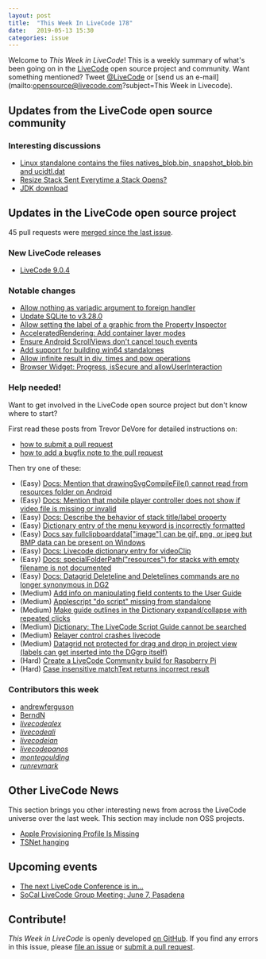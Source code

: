 ```yaml
---
layout: post
title:  "This Week In LiveCode 178"
date:   2019-05-13 15:30
categories: issue
---
```


Welcome to *This Week in LiveCode*!  This is a weekly summary of what's been
going on in the [LiveCode](https://livecode.com/) open source project and
community.  Want something mentioned?  Tweet
[@LiveCode](https://twitter.com/LiveCode) or
[send us an e-mail](mailto:opensource@livecode.com?subject=This Week in Livecode).

## Updates from the LiveCode open source community

<!---
### News & blog posts

- [Visitors in LiveCode](https://livecode.com/visitors-in-livecode/)
--->

### Interesting discussions

- [Linux standalone contains the files natives_blob.bin, snapshot_blob.bin and ucidtl.dat](https://www.mail-archive.com/use-livecode@lists.runrev.com/msg101745.html)
- [Resize Stack Sent Everytime a Stack Opens?](https://www.mail-archive.com/use-livecode@lists.runrev.com/msg101788.html)
- [JDK download](https://www.mail-archive.com/use-livecode@lists.runrev.com/msg101803.html)

## Updates in the LiveCode open source project

45 pull requests were [merged since the last issue](https://github.com/search?q=org%3Alivecode+is%3Apublic+is%3Apr+is%3Amerged+merged%3A2019-05-06..2019-05-12&type=Issues).



### New LiveCode releases

- [LiveCode 9.0.4](https://www.mail-archive.com/use-livecode@lists.runrev.com/msg101806.html)



### Notable changes

- [Allow nothing as variadic argument to foreign handler](https://github.com/livecode/livecode/pull/7021)
- [Update SQLite to v3.28.0](https://github.com/livecode/livecode-thirdparty/pull/132)
- [Allow setting the label of a graphic from the Property Inspector](https://github.com/livecode/livecode-ide/pull/2060)
- [AcceleratedRendering: Add container layer modes](https://github.com/livecode/livecode/pull/7006)
- [Ensure Android ScrollViews don't cancel touch events](https://github.com/livecode/livecode/pull/6942)
- [Add support for building win64 standalones](https://github.com/livecode/livecode-ide/pull/2020)
- [Allow infinite result in div, times and pow operations](https://github.com/livecode/livecode/pull/6813)
- [Browser Widget: Progress, isSecure and allowUserInteraction](https://github.com/livecode/livecode/pull/6810)


<!---
### Bug of the week

- [Bug 22027 - Bottom of card not drawn correctly (clipped) when stack has Mac menubar](https://quality.livecode.com/show_bug.cgi?id=22027)

The reporter provided a helpful sample stack, a screenshot and a detailed description that allowed us to test and confirm the problem quickly.
--->

### Help needed!

Want to get involved in the LiveCode open source project but don't know where
to start?  

First read these posts from Trevor DeVore for detailed instructions on:

- [how to submit a pull request](https://www.mail-archive.com/use-livecode@lists.runrev.com/msg98530.html)
- [how to add a bugfix note to the pull request](https://www.mail-archive.com/use-livecode@lists.runrev.com/msg98611.html)

Then try one of these:

- (Easy) [Docs: Mention that drawingSvgCompileFile() cannot read from resources folder on Android](https://quality.livecode.com/show_bug.cgi?id=21822)
- (Easy) [Docs: Mention that mobile player controller does not show if video file is missing or invalid](https://quality.livecode.com/show_bug.cgi?id=19631)
- (Easy) [Docs: Describe the behavior of stack title/label property](https://quality.livecode.com/show_bug.cgi?id=19660)
- (Easy) [Dictionary entry of the menu keyword is incorrectly formatted](https://quality.livecode.com/show_bug.cgi?id=20364)
- (Easy) [Docs say fullclipboarddata["image"] can be gif, png, or jpeg but BMP data can be present on Windows](https://quality.livecode.com/show_bug.cgi?id=20472)
- (Easy) [Docs: Livecode dictionary entry for videoClip](https://quality.livecode.com/show_bug.cgi?id=21156)
- (Easy) [Docs: specialFolderPath("resources") for stacks with empty filename is not documented](https://quality.livecode.com/show_bug.cgi?id=21183)
- (Easy) [Docs: Datagrid Deleteline and Deletelines commands are no longer synonymous in DG2](https://quality.livecode.com/show_bug.cgi?id=21576)
- (Medium) [Add info on manipulating field contents to the User Guide](http://quality.livecode.com/show_bug.cgi?id=18990)
- (Medium) [Applescript "do script" missing from standalone](http://quality.livecode.com/show_bug.cgi?id=20993)
- (Medium) [Make guide outlines in the Dictionary expand/collapse with repeated clicks](http://quality.livecode.com/show_bug.cgi?id=18184)
- (Medium) [Dictionary: The LiveCode Script Guide cannot be searched](http://quality.livecode.com/show_bug.cgi?id=15957)
- (Medium) [Relayer control crashes livecode](https://quality.livecode.com/show_bug.cgi?id=21460)
- (Medium) [Datagrid not protected for drag and drop in project view (labels can get inserted into the DGgrp itself)](https://quality.livecode.com/show_bug.cgi?id=21750)
- (Hard) [Create a LiveCode Community build for Raspberry Pi](http://forums.livecode.com/viewtopic.php?f=76&t=27912)
- (Hard) [Case insensitive matchText returns incorrect result](https://quality.livecode.com/show_bug.cgi?id=15312)


### Contributors this week

- [andrewferguson](https://github.com/andrewferguson)
- [BerndN](https://github.com/BerndN)
- *[livecodealex](https://github.com/livecodealex)*
- *[livecodeali](https://github.com/livecodeali)*  
- *[livecodeian](https://github.com/livecodeian)*
- *[livecodepanos](https://github.com/livecodepanos)*  
- *[montegoulding](https://github.com/montegoulding)*  
- *[runrevmark](https://github.com/runrevmark)*

## Other LiveCode News

This section brings you other interesting news from across the LiveCode universe over the last week. This section may include non OSS projects.

- [Apple Provisioning Profile Is Missing](https://www.mail-archive.com/use-livecode@lists.runrev.com/msg101753.html)
- [TSNet hanging](https://www.mail-archive.com/use-livecode@lists.runrev.com/msg101795.html)


## Upcoming events

* [The next LiveCode Conference is in...](https://www.mail-archive.com/use-livecode@lists.runrev.com/msg94801.html)
* [SoCal LiveCode Group Meeting: June 7, Pasadena](http://forums.livecode.com/viewtopic.php?t=32559&p=179454#p179454)

## Contribute!

*This Week in LiveCode* is openly developed
[on GitHub](https://github.com/livecode/this-week-in-livecode).
If you find any errors in this issue, please
[file an issue](https://github.com/livecode/this-week-in-livecode/issues) or
[submit a pull request](https://github.com/livecode/this-week-in-livecode/pulls).
